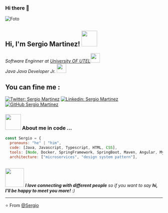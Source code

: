 ### Hi there 👋
![Foto](https://user-images.githubusercontent.com/38054499/153477286-bd7f6880-5550-41fd-9c90-b7bc5e7b648b.png)

<h2> Hi, I'm Sergio Martinez! <img src="https://media.giphy.com/media/mGcNjsfWAjY5AEZNw6/giphy.gif" width="50"></h2>

<p><em>Software Enginner at <a href="https://www.utel.edu.mx/">University OF UTEL</a><img src="https://media.giphy.com/media/fYSnHlufseco8Fh93Z/giphy.gif" width="30"></br>Java Java Developer Jr. <a href=></a><img src="https://media.giphy.com/media/WUlplcMpOCEmTGBtBW/giphy.gif" width="30">  
</em></p>


## You can fine me :

[![Twitter: Sergio Martinez](https://img.shields.io/twitter/follow/chavez46711?style=social)](https://twitter.com/chavez46711)
[![Linkedin: Sergio Martinez](https://img.shields.io/badge/-Sergio-blue?style=flat-square&logo=Linkedin&logoColor=white&link=https://www.linkedin.com/in/sergio-martinez-b70a79177//)](https://www.linkedin.com/in/sergio-martinez-b70a79177/)
[![GitHub Sergio Martinez](https://img.shields.io/github/followers/Sergio?label=follow&style=social)](https://github.com/chavez46711)



### <img src="https://media.giphy.com/media/VgCDAzcKvsR6OM0uWg/giphy.gif" width="50"> About me in code ...  

```javascript
const Sergio = {
  pronouns: "he" | "him",
  code: [Java, Javascript, Typescript, HTML, CSS],
  tools: [Node, Docker, SpringFramework, SpringBoot, Maven, Angular, MySql],
  architecture: ["microservices", "design system pattern"],
  
```

<img src="https://media.giphy.com/media/LnQjpWaON8nhr21vNW/giphy.gif" width="60"> <em><b>I love connecting with different people</b> so if you want to say <b>hi, I'll be happy to meet you more!</b> :)</em>

---

⭐️ From [@Sergio](https://github.com/chavez46711)



<!--
**chavez46711/chavez46711** is a ✨ _special_ ✨ repository because its `README.md` (this file) appears on your GitHub profile.

Here are some ideas to get you started:

- 🔭 I’m currently working on ...
- 🌱 I’m currently learning ...
- 👯 I’m looking to collaborate on ...
- 🤔 I’m looking for help with ...
- 💬 Ask me about ...
- 📫 How to reach me: ...
- 😄 Pronouns: ...
- ⚡ Fun fact: ...
-->
